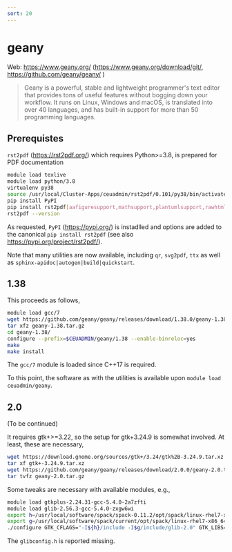 ```yaml
---
sort: 20
---
```


# geany

Web: <https://www.geany.org/> (<https://www.geany.org/download/git/>, <https://github.com/geany/geany/> )

> Geany is a powerful, stable and lightweight programmer's text editor that provides tons of useful features without bogging down your workflow. It runs on Linux, Windows and macOS, is translated into over 40 languages, and has built-in support for more than 50 programming languages.

## Prerequistes

`rst2pdf` (<https://rst2pdf.org/>) which requires Python>=3.8, is prepared for PDF documentation

```bash
module load texlive
module load python/3.8
virtualenv py38
source /usr/local/Cluster-Apps/ceuadmin/rst2pdf/0.101/py38/bin/activate
pip install PyPI
pip install rst2pdf[aafiguresupport,mathsupport,plantumlsupport,rawhtmlsupport,sphinx,svgsupport]
rst2pdf --version
```

As requested, `PyPI` (<https://pypi.org/>) is instadlled and options are added to the canonical `pip install rst2pdf` (see also <https://pypi.org/project/rst2pdf/>).

Note that many utilities are now available, including `qr`, `svg2pdf`, `ttx` as well as `sphinx-apidoc|autogen|build|quickstart`.

## 1.38

This proceeds as follows,

```bash
module load gcc/7
wget https://github.com/geany/geany/releases/download/1.38.0/geany-1.38.tar.gz
tar xfz geany-1.38.tar.gz
cd geany-1.38/
configure --prefix=$CEUADMIN/geany/1.38 --enable-binreloc=yes
make
make install
```

The `gcc/7` module is loaded since C++17 is required.

To this point, the software as with the utilities is available upon `module load ceuadmin/geany`.

## 2.0

(To be continued)

It requires gtk+>=3.22, so the setup for gtk+3.24.9 is somewhat involved. At least, these are necessary,

```bash
wget https://download.gnome.org/sources/gtk+/3.24/gtk%2B-3.24.9.tar.xz
tar xf gtk+-3.24.9.tar.xz
wget https://github.com/geany/geany/releases/download/2.0.0/geany-2.0.tar.gz
tar tvfz geany-2.0.tar.gz
```

Some tweaks are necessary with available modules, e.g.,

```bash
module load gtkplus-2.24.31-gcc-5.4.0-2a7zfti
module load glib-2.56.3-gcc-5.4.0-zxgw6wi
export h=/usr/local/software/spack/spack-0.11.2/opt/spack/linux-rhel7-x86_64/gcc-5.4.0/gtkplus-2.24.31-2a7zfti5vy55wwliac2v5bnwybhsfs4a/
export g=/usr/local/software/spack/current/opt/spack/linux-rhel7-x86_64/gcc-5.4.0/glib-2.56.3-zxgw6wiqrgcsdub5iknairidnjfopchs
./configure GTK_CFLAGS="-I${h}/include -I$g/include/glib-2.0" GTK_LIBS="-L${h}/lib -lgtk-x11-2.0"
```

The `glibconfig.h` is reported missing.
